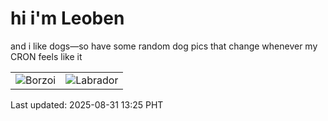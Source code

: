 # hi i'm Leoben

and i like dogs—so have some random dog pics that change whenever my CRON feels like it

|  |  |
|--------|----------|
| ![Borzoi](https://random-dog-vercel.vercel.app/api/random-borzoi?v=1756617913) | ![Labrador](https://random-dog-vercel.vercel.app/api/random-labrador?v=1756617913) |

Last updated: 2025-08-31 13:25 PHT
